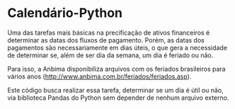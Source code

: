 # Calendário-Python

Uma das tarefas mais básicas na precificação de ativos financeiros é determinar as datas dos fluxos de pagamento. Porém, as datas dos pagamentos são necessariamente em dias úteis, o que gera a necessidade de determinar se, além de ser dia da semana, um dia é feriado ou não.

Para isso, a Anbima disponibiliza arquivos com os feriados brasileiros para vários anos (http://www.anbima.com.br/feriados/feriados.asp).

Este código busca realizar essa tarefa, determinar se um dia é útil ou não, via biblioteca Pandas do Python sem depender de nenhum arquivo externo.


